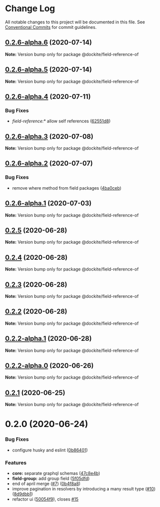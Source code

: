 # Change Log

All notable changes to this project will be documented in this file.
See [Conventional Commits](https://conventionalcommits.org) for commit guidelines.

## [0.2.6-alpha.6](https://github.com/dockite/dockite/compare/@dockite/field-reference-of@0.2.6-alpha.5...@dockite/field-reference-of@0.2.6-alpha.6) (2020-07-14)

**Note:** Version bump only for package @dockite/field-reference-of





## [0.2.6-alpha.5](https://github.com/dockite/dockite/compare/@dockite/field-reference-of@0.2.6-alpha.4...@dockite/field-reference-of@0.2.6-alpha.5) (2020-07-14)

**Note:** Version bump only for package @dockite/field-reference-of





## [0.2.6-alpha.4](https://github.com/dockite/dockite/compare/@dockite/field-reference-of@0.2.6-alpha.3...@dockite/field-reference-of@0.2.6-alpha.4) (2020-07-11)


### Bug Fixes

* **field-reference*:** allow self references ([62551d8](https://github.com/dockite/dockite/commit/62551d89c199a9b18061c3e8e5fd2f17d2a9f05c))





## [0.2.6-alpha.3](https://github.com/dockite/dockite/compare/@dockite/field-reference-of@0.2.6-alpha.2...@dockite/field-reference-of@0.2.6-alpha.3) (2020-07-08)

**Note:** Version bump only for package @dockite/field-reference-of





## [0.2.6-alpha.2](https://github.com/dockite/dockite/compare/@dockite/field-reference-of@0.2.5...@dockite/field-reference-of@0.2.6-alpha.2) (2020-07-07)


### Bug Fixes

* remove where method from field packages ([4ba0ceb](https://github.com/dockite/dockite/commit/4ba0ceb0a97b4704a0be3d9637d6782bc5c4bc62))





## [0.2.6-alpha.1](https://github.com/dockite/dockite/compare/@dockite/field-reference-of@0.2.5...@dockite/field-reference-of@0.2.6-alpha.1) (2020-07-03)

**Note:** Version bump only for package @dockite/field-reference-of





## [0.2.5](https://github.com/dockite/dockite/compare/@dockite/field-reference-of@0.2.1...@dockite/field-reference-of@0.2.5) (2020-06-28)

**Note:** Version bump only for package @dockite/field-reference-of





## [0.2.4](https://github.com/dockite/dockite/compare/@dockite/field-reference-of@0.2.1...@dockite/field-reference-of@0.2.4) (2020-06-28)

**Note:** Version bump only for package @dockite/field-reference-of





## [0.2.3](https://github.com/dockite/dockite/compare/@dockite/field-reference-of@0.2.1...@dockite/field-reference-of@0.2.3) (2020-06-28)

**Note:** Version bump only for package @dockite/field-reference-of





## [0.2.2](https://github.com/dockite/dockite/compare/@dockite/field-reference-of@0.2.1...@dockite/field-reference-of@0.2.2) (2020-06-28)

**Note:** Version bump only for package @dockite/field-reference-of





## [0.2.2-alpha.1](https://github.com/dockite/dockite/compare/@dockite/field-reference-of@0.2.1...@dockite/field-reference-of@0.2.2-alpha.1) (2020-06-28)

**Note:** Version bump only for package @dockite/field-reference-of





## [0.2.2-alpha.0](https://github.com/dockite/dockite/compare/@dockite/field-reference-of@0.2.1...@dockite/field-reference-of@0.2.2-alpha.0) (2020-06-26)

**Note:** Version bump only for package @dockite/field-reference-of





## [0.2.1](https://github.com/dockite/dockite/compare/@dockite/field-reference-of@0.2.0...@dockite/field-reference-of@0.2.1) (2020-06-25)

**Note:** Version bump only for package @dockite/field-reference-of





# 0.2.0 (2020-06-24)


### Bug Fixes

* configure husky and eslint ([0b86401](https://github.com/dockite/dockite/commit/0b86401a255fc55f1a051eebde8bf014f9dd7d23))


### Features

* **core:** separate graphql schemas ([47c8e4b](https://github.com/dockite/dockite/commit/47c8e4bd6c30460d8d5f3c59311fee39f122a299))
* **field-group:** add group field ([5f05dfd](https://github.com/dockite/dockite/commit/5f05dfda7a00a5193d4cdd322b929d3cd27d95ac))
* end of april merge  ([#7](https://github.com/dockite/dockite/issues/7)) ([0b4f8a8](https://github.com/dockite/dockite/commit/0b4f8a8ebd6da6118eee6e219817d7c85d611200))
* improve pagination in resolvers by introducing a many result type ([#10](https://github.com/dockite/dockite/issues/10)) ([8d9dbb1](https://github.com/dockite/dockite/commit/8d9dbb1663d97fe4cb533f9d0b2d06cb247c2654))
* refactor ui ([50054f9](https://github.com/dockite/dockite/commit/50054f980c990822e7e6ceffe05d0799f2e5dcd5)), closes [#15](https://github.com/dockite/dockite/issues/15)
